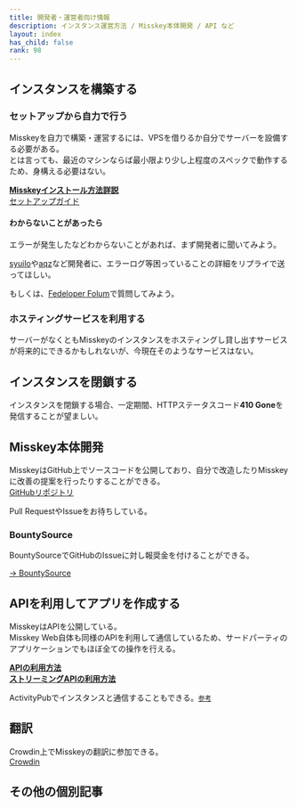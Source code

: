 ```yaml
---
title: 開発者・運営者向け情報
description: インスタンス運営方法 / Misskey本体開発 / API など
layout: index
has_child: false
rank: 98
---
```

## インスタンスを構築する
### セットアップから自力で行う
Misskeyを自力で構築・運営するには、VPSを借りるか自分でサーバーを設備する必要がある。  
とは言っても、最近のマシンならば最小限より少し上程度のスペックで動作するため、身構える必要はない。

[**Misskeyインストール方法詳説**](installation)  
[セットアップガイド](https://github.com/syuilo/misskey/blob/master/docs/setup.ja.md)

#### わからないことがあったら
エラーが発生したなどわからないことがあれば、まず開発者に聞いてみよう。

[syuilo](culture/users/syuilo)や[aqz](culture/users/aqz)など開発者に、エラーログ等困っていることの詳細をリプライで送ってほしい。

もしくは、[Fedeloper Folum](https://forum.fedeloper.jp/)で質問してみよう。

### ホスティングサービスを利用する
サーバーがなくともMisskeyのインスタンスをホスティングし貸し出すサービスが将来的にできるかもしれないが、今現在そのようなサービスはない。

## インスタンスを閉鎖する
インスタンスを閉鎖する場合、一定期間、HTTPステータスコード**410 Gone**を発信することが望ましい。

## Misskey本体開発
MisskeyはGitHub上でソースコードを公開しており、自分で改造したりMisskeyに改善の提案を行ったりすることができる。  
[GitHubリポジトリ](https://github.com/syuilo/misskey)

Pull RequestやIssueをお待ちしている。

### BountySource
BountySourceでGitHubのIssueに対し報奨金を付けることができる。

[→ BountySource](https://www.bountysource.com/teams/misskey)

## APIを利用してアプリを作成する
MisskeyはAPIを公開している。  
Misskey Web自体も同様のAPIを利用して通信しているため、サードパーティのアプリケーションでもほぼ全ての操作を行える。

[**APIの利用方法**](api)  
[**ストリーミングAPIの利用方法**](websocket)

ActivityPubでインスタンスと通信することもできる。[<small>参考</small>](https://argrath.ub32.org/slide/2019/0830/builderscon.html#/)

## 翻訳
Crowdin上でMisskeyの翻訳に参加できる。  
[Crowdin](https://crowdin.com/project/misskey)

## その他の個別記事
